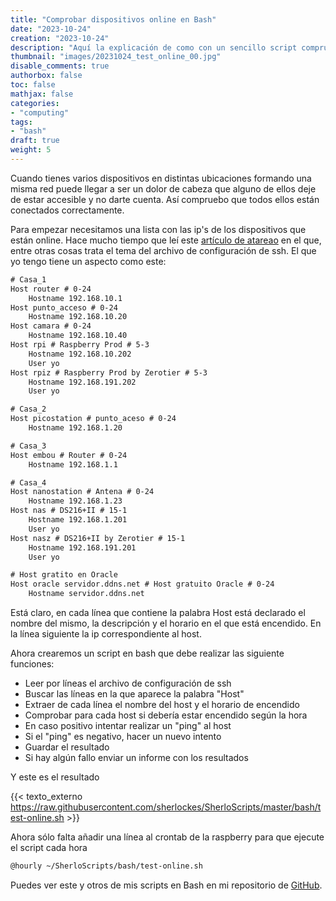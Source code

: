 ```yaml
---
title: "Comprobar dispositivos online en Bash"
date: "2023-10-24"
creation: "2023-10-24"
description: "Aquí la explicación de como con un sencillo script compruebo que todos los dispositivos conectados a mis redes entán online."
thumbnail: "images/20231024_test_online_00.jpg"
disable_comments: true
authorbox: false
toc: false
mathjax: false
categories:
- "computing"
tags:
- "bash"
draft: true
weight: 5
---
```

Cuando tienes varios dispositivos en distintas ubicaciones formando una misma red puede llegar a ser un dolor de cabeza que alguno de ellos deje de estar accesible y no darte cuenta. Así compruebo que todos ellos están conectados correctamente.
<!--more-->
Para empezar necesitamos una lista con las ip's de los dispositivos que están online. Hace mucho tiempo que leí este [artículo de atareao] en el que, entre otras cosas trata el tema del archivo de configuración de ssh. El que yo tengo tiene un aspecto como este:

``` txt
# Casa_1
Host router # 0-24
    Hostname 192.168.10.1
Host punto_acceso # 0-24
    Hostname 192.168.10.20
Host camara # 0-24
    Hostname 192.168.10.40
Host rpi # Raspberry Prod # 5-3
    Hostname 192.168.10.202
    User yo
Host rpiz # Raspberry Prod by Zerotier # 5-3
    Hostname 192.168.191.202
    User yo

# Casa_2
Host picostation # punto_aceso # 0-24
    Hostname 192.168.1.20

# Casa_3
Host embou # Router # 0-24
    Hostname 192.168.1.1

# Casa_4
Host nanostation # Antena # 0-24
    Hostname 192.168.1.23
Host nas # DS216+II # 15-1
    Hostname 192.168.1.201
    User yo
Host nasz # DS216+II by Zerotier # 15-1
    Hostname 192.168.191.201
    User yo

# Host gratito en Oracle
Host oracle servidor.ddns.net # Host gratuito Oracle # 0-24
    Hostname servidor.ddns.net
```

Está claro, en cada línea que contiene la palabra Host está declarado el nombre del mismo, la descripción y el horario en el que está encendido. En la línea siguiente la ip correspondiente al host.

Ahora crearemos un script en bash que debe realizar las siguiente funciones:
 - Leer por líneas el archivo de configuración de ssh
 - Buscar las líneas en la que aparece la palabra "Host"
 - Extraer de cada línea el nombre del host y el horario de encendido
 - Comprobar para cada host si debería estar encendido según la hora
 - En caso positivo intentar realizar un "ping" al host
 - Si el "ping" es negativo, hacer un nuevo intento
 - Guardar el resultado
 - Si hay algún fallo enviar un informe con los resultados
 
Y este es el resultado

{{< texto_externo https://raw.githubusercontent.com/sherlockes/SherloScripts/master/bash/test-online.sh >}}

Ahora sólo falta añadir una línea al crontab de la raspberry para que ejecute el script cada hora

``` bash
@hourly ~/SherloScripts/bash/test-online.sh
```

Puedes ver este y otros de mis scripts en Bash en mi repositorio de [GitHub].

[artículo de atareao]: https://atareao.es/ubuntu/configuracion-de-ssh/
[GitHub]: https://github.com/sherlockes/SherloScripts/tree/master/bash



